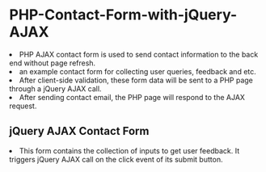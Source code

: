 # PHP-Contact-Form-with-jQuery-AJAX

<li> PHP AJAX contact form is used to send contact information to the back end without page refresh. </li>

<li> an example contact form for collecting user queries, feedback and etc. </li>

<li> After client-side validation, these form data will be sent to a PHP page through a jQuery AJAX call. </li>

<li> After sending contact email, the PHP page will respond to the AJAX request. </li>


## jQuery AJAX Contact Form

<li> This form contains the collection of inputs to get user feedback. It triggers jQuery AJAX call on the click event of its submit button. </li>

